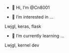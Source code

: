 - 👋 Hi, I’m @Cn8001

- 👀 I’m interested in ...

 Lwjgl, keras, flask

- 🌱 I’m currently learning ...

Lwjgl, kernel dev 
